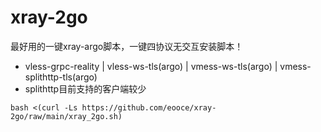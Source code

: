 # xray-2go
最好用的一键xray-argo脚本，一键四协议无交互安装脚本！
* vless-grpc-reality | vless-ws-tls(argo) | vmess-ws-tls(argo) | vmess-splithttp-tls(argo)
* splithttp目前支持的客户端较少


```
bash <(curl -Ls https://github.com/eooce/xray-2go/raw/main/xray_2go.sh)
```

